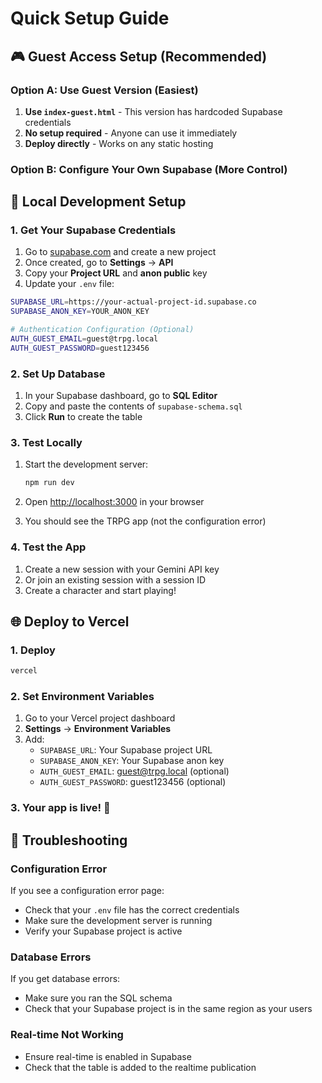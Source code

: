 # Quick Setup Guide

## 🎮 Guest Access Setup (Recommended)

### Option A: Use Guest Version (Easiest)
1. **Use `index-guest.html`** - This version has hardcoded Supabase credentials
2. **No setup required** - Anyone can use it immediately
3. **Deploy directly** - Works on any static hosting

### Option B: Configure Your Own Supabase (More Control)

## 🚀 Local Development Setup

### 1. Get Your Supabase Credentials

1. Go to [supabase.com](https://supabase.com) and create a new project
2. Once created, go to **Settings** → **API**
3. Copy your **Project URL** and **anon public** key
4. Update your `.env` file:

```bash
SUPABASE_URL=https://your-actual-project-id.supabase.co
SUPABASE_ANON_KEY=YOUR_ANON_KEY

# Authentication Configuration (Optional)
AUTH_GUEST_EMAIL=guest@trpg.local
AUTH_GUEST_PASSWORD=guest123456
```

### 2. Set Up Database

1. In your Supabase dashboard, go to **SQL Editor**
2. Copy and paste the contents of `supabase-schema.sql`
3. Click **Run** to create the table

### 3. Test Locally

1. Start the development server:
   ```bash
   npm run dev
   ```

2. Open [http://localhost:3000](http://localhost:3000) in your browser

3. You should see the TRPG app (not the configuration error)

### 4. Test the App

1. Create a new session with your Gemini API key
2. Or join an existing session with a session ID
3. Create a character and start playing!

## 🌐 Deploy to Vercel

### 1. Deploy
```bash
vercel
```

### 2. Set Environment Variables
1. Go to your Vercel project dashboard
2. **Settings** → **Environment Variables**
3. Add:
   - `SUPABASE_URL`: Your Supabase project URL
   - `SUPABASE_ANON_KEY`: Your Supabase anon key
   - `AUTH_GUEST_EMAIL`: guest@trpg.local (optional)
   - `AUTH_GUEST_PASSWORD`: guest123456 (optional)

### 3. Your app is live! 🎉

## 🔧 Troubleshooting

### Configuration Error
If you see a configuration error page:
- Check that your `.env` file has the correct credentials
- Make sure the development server is running
- Verify your Supabase project is active

### Database Errors
If you get database errors:
- Make sure you ran the SQL schema
- Check that your Supabase project is in the same region as your users

### Real-time Not Working
- Ensure real-time is enabled in Supabase
- Check that the table is added to the realtime publication 
